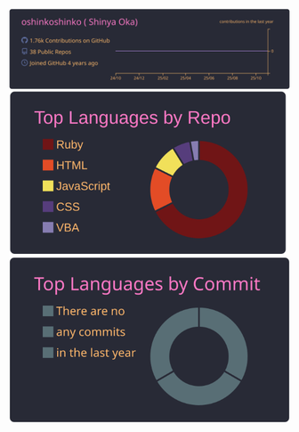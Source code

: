 [![](https://raw.githubusercontent.com/oshinkoshinko/oshinkoshinko/master/profile-summary-card-output/dracula/0-profile-details.svg)](https://github.com/vn7n24fzkq/github-profile-summary-cards)
[![](https://raw.githubusercontent.com/oshinkoshinko/oshinkoshinko/master/profile-summary-card-output/dracula/1-repos-per-language.svg)](https://github.com/vn7n24fzkq/github-profile-summary-cards)
[![](https://raw.githubusercontent.com/oshinkoshinko/oshinkoshinko/master/profile-summary-card-output/dracula/2-most-commit-language.svg)](https://github.com/vn7n24fzkq/github-profile-summary-cards)

